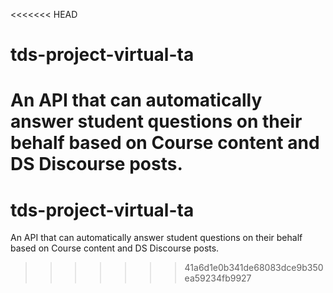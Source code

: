 <<<<<<< HEAD
# tds-project-virtual-ta
An API that can automatically answer student questions on their behalf based on Course content and DS Discourse posts.
=======
# tds-project-virtual-ta
An API that can automatically answer student questions on their behalf based on Course content and DS Discourse posts.
>>>>>>> 41a6d1e0b341de68083dce9b350ea59234fb9927
